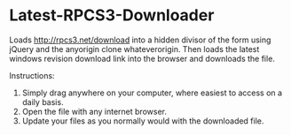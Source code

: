 # Latest-RPCS3-Downloader
Loads http://rpcs3.net/download into a hidden divisor of the form using jQuery and the anyorigin clone whateverorigin. Then loads the latest windows revision download link into the browser and downloads the file.

Instructions:
 1. Simply drag anywhere on your computer, where easiest to access on a daily basis.
 2. Open the file with any internet browser.
 3. Update your files as you normally would with the downloaded file.
